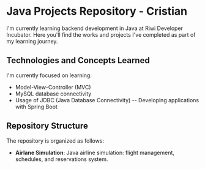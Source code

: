 # Java Projects Repository - Cristian

I'm currently learning backend development in Java at Riwi Developer Incubator. Here you'll find the works and projects I've completed as part of my learning journey.

## Technologies and Concepts Learned

I'm currently focused on learning:

- Model-View-Controller (MVC)
- MySQL database connectivity
- Usage of JDBC (Java Database Connectivity)
-- Developing applications with Spring Boot

## Repository Structure

The repository is organized as follows:

- **Airlane Simulation**: Java airline simulation: flight management, schedules, and reservations system.